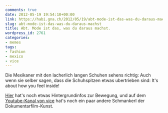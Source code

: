 ```yaml
---
comments: true
date: 2012-05-19 19:54:10+00:00
link: https://habi.gna.ch/2012/05/19/abt-mode-ist-das-was-du-daraus-machst/
slug: abt-mode-ist-das-was-du-daraus-machst
title: Abt. Mode ist das, was du daraus machst.
wordpress_id: 2761
categories:
- memes
tags:
- fashion
- mexico
- vice
---
```


Die Mexikaner mit den lacherlich langen Schuhen sehens richtig: Auch wenn sie selber sagen, dass die Schuhspitzen etwas ubertrieben sind: It's about how you feel inside!



[Hier](http://www.vice.com/read/look-at-these-fucking-boots-721-v18n3) hat's noch etwas Hintergrundinfos zur Bewegung, und auf dem [Youtube-Kanal von vice](https://www.youtube.com/vice) hat's noch ein paar andere Schmankerl der Dokumentarfilm-Kunst.
